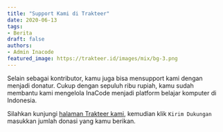 ```yaml
---
title: "Support Kami di Trakteer"
date: 2020-06-13
tags:
- Berita
draft: false
authors:
- Admin Inacode
featured_image: https://trakteer.id/images/mix/bg-3.png
---
```



Selain sebagai kontributor, kamu juga bisa mensupport kami dengan menjadi donatur. Cukup dengan sepuluh ribu rupiah, kamu sudah membantu kami mengelola InaCode menjadi platform belajar komputer di Indonesia. 

<!--more--> 

Silahkan kunjungi [halaman Trakteer kami](https://trakteer.id/inacode), kemudian klik `Kirim Dukungan` masukkan jumlah donasi yang kamu berikan.

